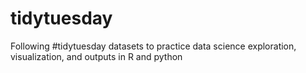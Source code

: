 # tidytuesday
Following #tidytuesday datasets to practice data science exploration, visualization, and outputs in R and python
